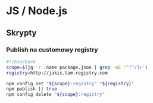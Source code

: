 # JS / Node.js

## Skrypty

### Publish na customowy registry

```sh
#!/bin/bash
scope=$(jq -r .name package.json | grep -oE '^[^/]+')
registry=http://jakis.tam.registry.com

npm config set "${scope}:registry" "${registry}"
npm publish || true
npm config delete "${scope}:registry"

```
